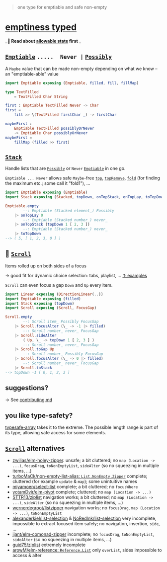 > one type for emptiable and safe non-empty

# [emptiness typed](https://package.elm-lang.org/packages/lue-bird/elm-emptiness-typed/latest/)

**_🔗 Read about [allowable state](https://package.elm-lang.org/packages/lue-bird/elm-allowable-state/latest/) first _**

## [`Emptiable`](Emptiable) `.....  Never |` [`Possibly`](https://dark.elm.dmy.fr/packages/lue-bird/elm-allowable-state/latest/Possibly)

A `Maybe` value that can be made non-empty depending on what we know – an "emptiable-able" value

```elm
import Emptiable exposing (Emptiable, filled, fill, fillMap)

type TextFilled
    = TextFilled Char String

first : Emptiable TextFilled Never -> Char
first =
    fill >> \(TextFilled firstChar _) -> firstChar

maybeFirst :
    Emptiable TextFilled possiblyOrNever
    -> Emptiable Char possiblyOrNever
maybeFirst =
    fillMap (filled >> first)
```

## [`Stack`](Stack)

Handle lists that are [`Possibly`](https://dark.elm.dmy.fr/packages/lue-bird/elm-allowable-state/latest/Possibly) or `Never` [`Emptiable`](Emptiable#Emptiable) in one go.

`Emptiable ... Never` allows safe `Maybe`-free [`top`](Stack#top), [`topRemove`](Stack#topRemove), [`fold`](Stack#fold) (for finding the maximum etc.; some call it "fold1"), ...

```elm
import Emptiable exposing (Emptiable)
import Stack exposing (Stacked, topDown, onTopStack, onTopLay, toTopDown)

Emptiable.empty
        --: Emptiable (Stacked element_) Possibly
    |> onTopLay 0
        --: Emptiable (Stacked number_) never_
    |> onTopStack (topDown 1 [ 2, 3 ])
        --: Emptiable (Stacked number_) never_
    |> toTopDown
--> ( 5, [ 1, 2, 3, 0 ] )
```

## 📜 [`Scroll`](Scroll)

Items rolled up on both sides of a focus

→ good fit for dynamic choice selection: tabs, playlist, ...
[↑ examples](https://github.com/lue-bird/elm-emptiness-typed/tree/master/examples)

`Scroll` can even focus a gap `Down` and `Up` every item.


```elm
import Linear exposing (DirectionLinear(..))
import Emptiable exposing (filled)
import Stack exposing (topDown)
import Scroll exposing (Scroll, FocusGap)

Scroll.empty
        --: Scroll item_ Possibly FocusGap
    |> Scroll.focusAlter (\_ -> -1 |> filled)
        --: Scroll number_ never_ FocusGap
    |> Scroll.sideAlter
        ( Up, \_ -> topDown 1 [ 2, 3 ] )
        --: Scroll number_ never_ FocusGap
    |> Scroll.toGap Up
        --: Scroll number_ Possibly FocusGap
    |> Scroll.focusAlter (\_ -> 0 |> filled)
        --: Scroll number_ never_ FocusGap
    |> Scroll.toStack
--> topDown -1 [ 0, 1, 2, 3 ]
```

## suggestions?

→ See [contributing.md](https://github.com/lue-bird/elm-emptiness-typed/blob/master/contributing.md)

## you like type-safety?

[typesafe-array](https://dark.elm.dmy.fr/packages/lue-bird/elm-typesafe-array/latest/) takes it to the extreme.
The possible length range is part of its type, allowing safe access for some elements.

## [`Scroll`](Scroll) alternatives

- [zwilias/elm-holey-zipper](https://package.elm-lang.org/packages/zwilias/elm-holey-zipper/latest).
  unsafe; a bit cluttered; no `map (Location -> ...)`, `focusDrag`, `toNonEmptyList`, `sideAlter` (so no squeezing in multiple items, ...)
- [turboMaCk/non-empty-list-alias: `List.NonEmpty.Zipper`](https://dark.elm.dmy.fr/packages/turboMaCk/non-empty-list-alias/latest/List-NonEmpty-Zipper)
  complete; cluttered (for example `update` & `map`); some unintuitive names
- [miyamoen/select-list](https://dark.elm.dmy.fr/packages/miyamoen/select-list/latest/SelectList)
  complete; a bit cluttered; no `focusWhere`
- [yotamDvir/elm-pivot](https://dark.elm.dmy.fr/packages/yotamDvir/elm-pivot/latest/)
  complete; cluttered; no `map (Location -> ...)`
- [STTR13/ziplist](https://dark.elm.dmy.fr/packages/STTR13/ziplist/latest/)
  navigation works; a bit cluttered; no `map (Location -> ...)`, `sideAlter` (so no squeezing in multiple items, ...)
- [wernerdegroot/listzipper](https://dark.elm.dmy.fr/packages/wernerdegroot/listzipper/latest/List-Zipper)
  navigation works; no `focusDrag`, `map (Location -> ...)`, `toNonEmptyList`
- [alexanderkiel/list-selection](https://dark.elm.dmy.fr/packages/alexanderkiel/list-selection/latest/List-Selection)
  & [NoRedInk/list-selection](https://dark.elm.dmy.fr/packages/NoRedInk/list-selection/latest/List-Selection)
  very incomplete, impossible to extract focused item safely; no navigation, insertion, `side`, ...
- [jjant/elm-comonad-zipper](https://dark.elm.dmy.fr/packages/jjant/elm-comonad-zipper/latest/)
  incomplete; no `focusDrag`, `toNonEmptyList`, `sideAlter` (so no squeezing in multiple items, ...)
- [guid75/ziplist](https://dark.elm.dmy.fr/packages/guid75/ziplist/latest/)
  extremely incomplete
- [arowM/elm-reference: `Reference.List`](https://dark.elm.dmy.fr/packages/arowM/elm-reference/latest/Reference-List)
  only `overList`, sides impossible to access & alter

